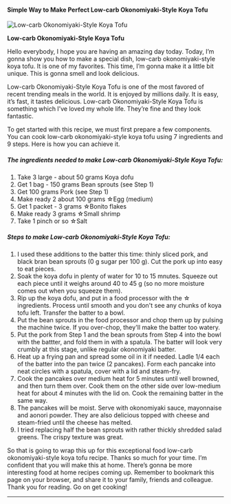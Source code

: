             

#### Simple Way to Make Perfect Low-carb Okonomiyaki-Style Koya Tofu

![Low-carb Okonomiyaki-Style Koya Tofu](https://img-global.cpcdn.com/recipes/4757514865344512/751x532cq70/low-carb-okonomiyaki-style-koya-tofu-recipe-main-photo.jpg)

**Low-carb Okonomiyaki-Style Koya Tofu**

Hello everybody, I hope you are having an amazing day today. Today, I’m gonna show you how to make a special dish, low-carb okonomiyaki-style koya tofu. It is one of my favorites. This time, I’m gonna make it a little bit unique. This is gonna smell and look delicious.

Low-carb Okonomiyaki-Style Koya Tofu is one of the most favored of recent trending meals in the world. It is enjoyed by millions daily. It is easy, it’s fast, it tastes delicious. Low-carb Okonomiyaki-Style Koya Tofu is something which I’ve loved my whole life. They’re fine and they look fantastic.

To get started with this recipe, we must first prepare a few components. You can cook low-carb okonomiyaki-style koya tofu using 7 ingredients and 9 steps. Here is how you can achieve it.

##### The ingredients needed to make Low-carb Okonomiyaki-Style Koya Tofu:

1.  Take 3 large - about 50 grams Koya dofu
2.  Get 1 bag - 150 grams Bean sprouts (see Step 1)
3.  Get 100 grams Pork (see Step 1)
4.  Make ready 2 about 100 grams ☆Egg (medium)
5.  Get 1 packet - 3 grams ☆Bonito flakes
6.  Make ready 3 grams ☆Small shrimp
7.  Take 1 pinch or so ☆Salt

##### Steps to make Low-carb Okonomiyaki-Style Koya Tofu:

1.  I used these additions to the batter this time: thinly sliced pork, and black bran bean sprouts (0 g sugar per 100 g). Cut the pork up into easy to eat pieces.
2.  Soak the koya dofu in plenty of water for 10 to 15 mnutes. Squeeze out each piece until it weighs around 40 to 45 g (so no more moisture comes out when you squeeze them).
3.  Rip up the koya dofu, and put in a food processor with the ☆ ingredients. Process until smooth and you don't see any chunks of koya tofu left. Transfer the batter to a bowl.
4.  Put the bean sprouts in the food processor and chop them up by pulsing the machine twice. If you over-chop, they'll make the batter too watery.
5.  Put the pork from Step 1 and the bean sprouts from Step 4 into the bowl with the battter, and fold them in with a spatula. The batter will look very crumbly at this stage, unlike regular okonomiyaki batter.
6.  Heat up a frying pan and spread some oil in it if needed. Ladle 1/4 each of the batter into the pan twice (2 pancakes). Form each pancake into neat circles with a spatula, cover with a lid and steam-fry.
7.  Cook the pancakes over medium heat for 5 minutes until well browned, and then turn them over. Cook them on the other side over low-medium heat for about 4 minutes with the lid on. Cook the remaining batter in the same way.
8.  The pancakes will be moist. Serve with okonomiyaki sauce, mayonnaise and aonori powder. They are also delicious topped with cheese and steam-fried until the cheese has melted.
9.  I tried replacing half the bean sprouts with rather thickly shredded salad greens. The crispy texture was great.

So that is going to wrap this up for this exceptional food low-carb okonomiyaki-style koya tofu recipe. Thanks so much for your time. I’m confident that you will make this at home. There’s gonna be more interesting food at home recipes coming up. Remember to bookmark this page on your browser, and share it to your family, friends and colleague. Thank you for reading. Go on get cooking!

* * *
